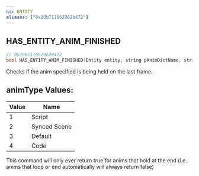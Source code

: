 ```yaml
---
ns: ENTITY
aliases: ["0x20b711662962b472"]
---
```

## HAS_ENTITY_ANIM_FINISHED

```c
// 0x20B711662962B472
bool HAS_ENTITY_ANIM_FINISHED(Entity entity, string pAnimDictName, string pAnimName, int animType);
```

Checks if the anim specified is being held on the last frame.

## animType Values:
| Value | Name |
| --- | --- |
| 1 | Script |
| 2 | Synced Scene |
| 3 | Default |
| 4 | Code |


This command will only ever return true for anims that hold at the end (i.e. anims that loop or end automatically will always return false)

